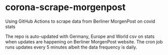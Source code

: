 # corona-scrape-morgenpost
Using GitHub Actions to scrape data from Berliner MorgenPost on covid stats
<p>The repo is auto-updated with Germany, Europe and World csv on stats when updates are happening on Berliner MorgenPost website. The cron job runs updates every 5 minutes albeit the data frequency is daily.</p>
